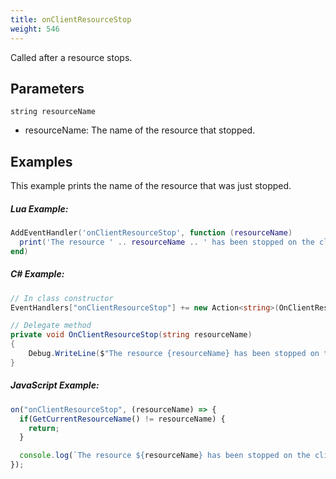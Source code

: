 ```yaml
---
title: onClientResourceStop
weight: 546
---
```


Called after a resource stops.

Parameters
----------

```
string resourceName
```

- resourceName: The name of the resource that stopped.

Examples
--------
This example prints the name of the resource that was just stopped.

##### Lua Example:
```lua
AddEventHandler('onClientResourceStop', function (resourceName)
  print('The resource ' .. resourceName .. ' has been stopped on the client.')
end)
```

##### C\# Example:
```csharp
// In class constructor
EventHandlers["onClientResourceStop"] += new Action<string>(OnClientResourceStop);

// Delegate method
private void OnClientResourceStop(string resourceName)
{
    Debug.WriteLine($"The resource {resourceName} has been stopped on the client.");
}
```

##### JavaScript Example:
```js
on("onClientResourceStop", (resourceName) => {
  if(GetCurrentResourceName() != resourceName) {
    return;
  }

  console.log(`The resource ${resourceName} has been stopped on the client.`)
});
```
